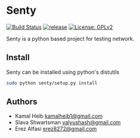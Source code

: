 # Senty #
[![Build Status](https://travis-ci.org/Kamalheib/senty.svg?branch=master)](https://travis-ci.org/Kamalheib/senty)
[![release](http://github-release-version.herokuapp.com/github/Kamalheib/senty/release.svg?style=flat)](https://github.com/Kamalheib/senty/releases)
[![License: GPLv2](https://img.shields.io/badge/License-GPL%20v2-blue.svg)](https://raw.githubusercontent.com/Kamalheib/senty/master/LICENSE)

Senty is a python based project for testing network.

## Install

Senty can be installed using python's distutils

```bash
sudo python senty/setup.py install
```

## Authors
* Kamal Heib <kamalheib1@gmail.com>
* Slava Shwartsman <valyushash@gmail.com>
* Erez Alfasi <erez8272@gmail.com>